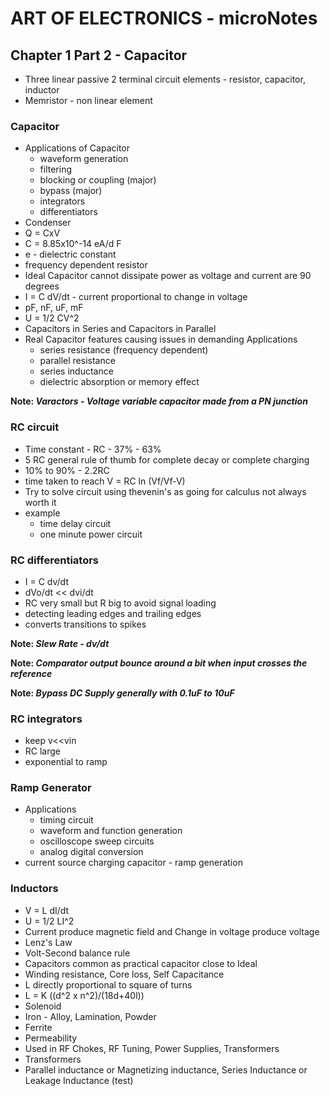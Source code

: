 # ART OF ELECTRONICS - microNotes

## Chapter 1 Part 2 - Capacitor

- Three linear passive 2 terminal circuit elements - resistor, capacitor, inductor
- Memristor - non linear element 

### Capacitor 
- Applications of Capacitor 
    - waveform generation
    - filtering
    - blocking or coupling (major)
    - bypass (major)
    - integrators
    - differentiators
- Condenser
- Q = CxV
- C = 8.85x10^-14 eA/d F 
- e - dielectric constant
- frequency dependent resistor
- Ideal Capacitor cannot dissipate power as voltage and current are 90 degrees
- I = C dV/dt - current proportional to change in voltage
- pF, nF, uF, mF
- U = 1/2 CV^2
- Capacitors in Series and Capacitors in Parallel
- Real Capacitor features causing issues in demanding Applications
    - series resistance (frequency dependent)
    - parallel resistance
    - series inductance
    - dielectric absorption or memory effect

**Note: *Varactors - Voltage variable capacitor made from a PN junction***

### RC circuit
- Time constant - RC - 37% - 63%
- 5 RC general rule of thumb for complete decay or complete charging 
- 10% to 90% - 2.2RC
- time taken to reach V = RC ln (Vf/Vf-V)
- Try to solve circuit using thevenin's as going for calculus not always worth it 
- example
    - time delay circuit
    - one minute power circuit 

### RC differentiators
- I = C dv/dt
- dVo/dt << dvi/dt
- RC very small but R big to avoid signal loading
- detecting leading edges and trailing edges
- converts transitions to spikes

**Note: *Slew Rate - dv/dt***

**Note: *Comparator output bounce around a bit when input crosses the reference***

**Note: *Bypass DC Supply generally with 0.1uF to 10uF***

### RC integrators  
- keep v<<vin
- RC large
- exponential to ramp

### Ramp Generator
- Applications
    - timing circuit
    - waveform and function generation
    - oscilloscope sweep circuits
    - analog digital conversion
- current source charging capacitor - ramp generation

### Inductors
- V = L dI/dt
- U = 1/2 LI^2
- Current produce magnetic field and Change in voltage produce voltage
- Lenz's Law
- Volt-Second balance rule
- Capacitors common as practical capacitor close to Ideal
- Winding resistance, Core loss, Self Capacitance
- L directly proportional to square of turns
- L = K ((d^2 x n^2)/(18d+40l))
- Solenoid
- Iron - Alloy, Lamination, Powder
- Ferrite
- Permeability
- Used in RF Chokes, RF Tuning, Power Supplies, Transformers
- Transformers
- Parallel inductance or Magnetizing inductance, Series Inductance or Leakage Inductance (test)




